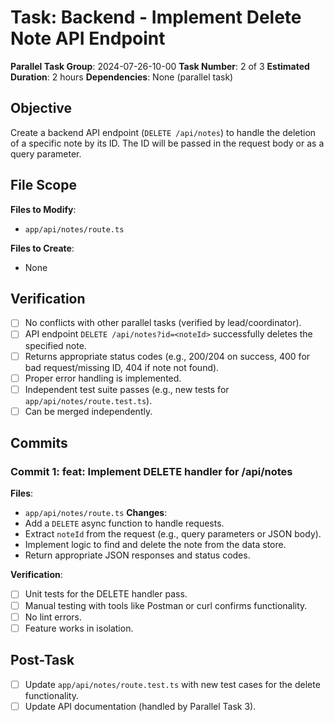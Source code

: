 # Task: Backend - Implement Delete Note API Endpoint

**Parallel Task Group**: 2024-07-26-10-00
**Task Number**: 2 of 3
**Estimated Duration**: 2 hours
**Dependencies**: None (parallel task)

## Objective
Create a backend API endpoint (`DELETE /api/notes`) to handle the deletion of a specific note by its ID. The ID will be passed in the request body or as a query parameter.

## File Scope
**Files to Modify**:
- `app/api/notes/route.ts`

**Files to Create**:
- None

## Verification
- [ ] No conflicts with other parallel tasks (verified by lead/coordinator).
- [ ] API endpoint `DELETE /api/notes?id=<noteId>` successfully deletes the specified note.
- [ ] Returns appropriate status codes (e.g., 200/204 on success, 400 for bad request/missing ID, 404 if note not found).
- [ ] Proper error handling is implemented.
- [ ] Independent test suite passes (e.g., new tests for `app/api/notes/route.test.ts`).
- [ ] Can be merged independently.

## Commits

### Commit 1: feat: Implement DELETE handler for /api/notes
**Files**:
- `app/api/notes/route.ts`
**Changes**:
- Add a `DELETE` async function to handle requests.
- Extract `noteId` from the request (e.g., query parameters or JSON body).
- Implement logic to find and delete the note from the data store.
- Return appropriate JSON responses and status codes.

**Verification**:
- [ ] Unit tests for the DELETE handler pass.
- [ ] Manual testing with tools like Postman or curl confirms functionality.
- [ ] No lint errors.
- [ ] Feature works in isolation.

## Post-Task
- [ ] Update `app/api/notes/route.test.ts` with new test cases for the delete functionality.
- [ ] Update API documentation (handled by Parallel Task 3). 